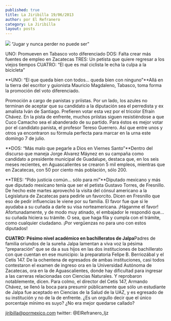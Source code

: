 ```yaml
---
published: true
title: La Jiribilla 19/06/2013
author: por El Refranero
category: La Jiribilla
layout: posts
---
```


![](http://i.imgur.com/jhSJgwpm.jpg)
“Jugar y nunca perder no puede ser”

UNO: Promueven en Tabasco voto diferenciado 
DOS: Falta crear más fuentes de empleo en Zacatecas 
TRES: Un petista que quiere regresar a los viejos tiempos 
CUATRO: “El que es mal ciclista le echa la culpa a la bicicleta”

**UNO: “El que queda bien con todos… queda bien con ninguno”**Allá en la tierra del escritor y guionista Mauricio Magdaleno, Tabasco, toma forma la promoción del voto diferenciado.

Promoción a cargo de panistas y priístas.
Por un lado, los azules no terminan de aceptar que su candidato a la diputación sea el perredista y ex amalista Iván de Santiago.
Prefieren votar esta vez por el tricolor Efraín Chávez.
En la pista de enfrente, muchos priístas siguen resistiéndose a que Cuco Camacho sea el abanderado de su partido.
Para éstos es mejor votar por el candidato panista, el profesor Tereso Guerrero.
Así que entre unos y otros ya encontraron su fórmula perfecta para marcar en la urna este domingo 7 de julio.

**DOS: “Más malo que pegarle a Dios en Viernes Santo”**Dentro del discurso que maneja Jorge Alvarez Máynez en su campaña como candidato a presidente municipal de Guadalupe, destaca que, en los seis meses recientes, en Aguascalientes se crearon 5 mil empleos, mientras que en Zacatecas, con 50 por ciento más población, sólo 200.

**TRES: “Pido justicia común… sólo para mí”**Diputado mexicano y más que diputado mexicano tenía que ser el petista Gustavo Torres, de Fresnillo.
De hecho este martes aprovechó la visita del cónsul americano a la Legislatura de Zacatecas para pedirle un favorcito.
Dicen en Fresnillo que eso de pedir influencias le viene por su familia.
El favor fue que si le ayudaba a su cuñada a darle su visa norteamericana.
¡Háganme el favor!
Afortunadamente, y de modo muy atinado, el embajador le respondió que… su cuñada hiciera su trámite.
O sea, que haga fila y cumpla con el trámite, como cualquier ciudadano.
¡Por vergüenzas no para uno con estos diputados!

**CUATRO: Pésimo nivel académico en bachilleratos de Jalpa**Padres de familia oriundos de la sureña Jalpa lamentan a viva voz la pésima “preparación” que se da a sus hijos en las dos instituciones de bachillerato con que cuentan en ese municipio: la preparatoria Felipe B. Berriozábal y el Cetis 147.
De la ochentena de egresados de ambas instituciones, casi todos contestaron el examen de ingreso ora en la Universidad Autónoma de Zacatecas, ora en la de Aguascalientes, donde hay dificultad para ingresar a las carreras relacionadas con Ciencias Naturales.
Y reprobaron notablemente, dicen.
Para colmo, el director del Cetis 147, Armando Chávez, se llenó la boca para presumir públicamente que sólo un estudiante de Jalpa fue aceptado en Ciencias de la Salud de la UAZ, y es egresado de su institución y no de la de enfrente.
¿Es un orgullo decir que el único porcentaje mínimo es suyo?
¿No era mejor quedarse callado? 

jiribilla@pormexico.com
twitter: @ElRefranero_ljz
